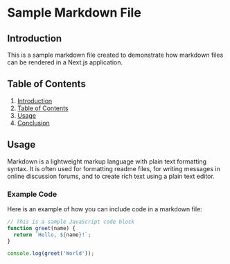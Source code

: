 # Sample Markdown File

## Introduction

This is a sample markdown file created to demonstrate how markdown files can be rendered in a Next.js application.

## Table of Contents

1. [Introduction](#introduction)
2. [Table of Contents](#table-of-contents)
3. [Usage](#usage)
4. [Conclusion](#conclusion)

## Usage

Markdown is a lightweight markup language with plain text formatting syntax. It is often used for formatting readme files, for writing messages in online discussion forums, and to create rich text using a plain text editor.

### Example Code

Here is an example of how you can include code in a markdown file:

```javascript
// This is a sample JavaScript code block
function greet(name) {
  return `Hello, ${name}!`;
}

console.log(greet('World'));
